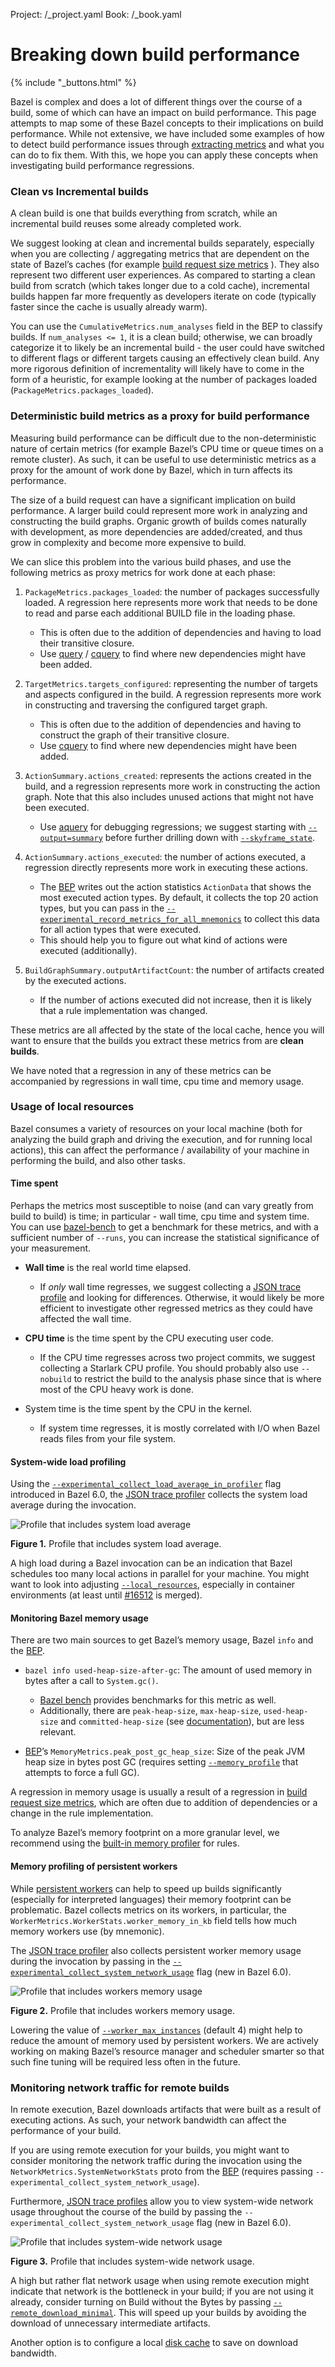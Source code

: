 Project: /_project.yaml
Book: /_book.yaml

# Breaking down build performance

{% include "_buttons.html" %}

Bazel is complex and does a lot of different things over the course of a build,
some of which can have an impact on build performance. This page attempts to map
some of these Bazel concepts to their implications on build performance. While
not extensive, we have included some examples of how to detect build performance
issues through [extracting metrics](/configure/build-performance-metrics)
and what you can do to fix them. With this, we hope you can apply these concepts
when investigating build performance regressions.

### Clean vs Incremental builds

A clean build is one that builds everything from scratch, while an incremental
build reuses some already completed work.

We suggest looking at clean and incremental builds separately, especially when
you are collecting / aggregating metrics that are dependent on the state of
Bazel’s caches (for example
[build request size metrics](#deterministic-build-metrics-as-a-proxy-for-build-performance)
). They also represent two different user experiences. As compared to starting
a clean build from scratch (which takes longer due to a cold cache), incremental
builds happen far more frequently as developers iterate on code (typically
faster since the cache is usually already warm).

You can use the `CumulativeMetrics.num_analyses` field in the BEP to classify
builds. If `num_analyses <= 1`, it is a clean build; otherwise, we can broadly
categorize it to likely be an incremental build - the user could have switched
to different flags or different targets causing an effectively clean build. Any
more rigorous definition of incrementality will likely have to come in the form
of a heuristic, for example looking at the number of packages loaded
(`PackageMetrics.packages_loaded`).

### Deterministic build metrics as a proxy for build performance

Measuring build performance can be difficult due to the non-deterministic nature
of certain metrics (for example Bazel’s CPU time or queue times on a remote
cluster). As such, it can be useful to use deterministic metrics as a proxy for
the amount of work done by Bazel, which in turn affects its performance.

The size of a build request can have a significant implication on build
performance. A larger build could represent more work in analyzing and
constructing the build graphs. Organic growth of builds comes naturally with
development, as more dependencies are added/created, and thus grow in complexity
and become more expensive to build.

We can slice this problem into the various build phases, and use the following
metrics as proxy metrics for work done at each phase:

1. `PackageMetrics.packages_loaded`: the number of packages successfully loaded.
  A regression here represents more work that needs to be done to read and parse
  each additional BUILD file in the loading phase.
   - This is often due to the addition of dependencies and having to load their
     transitive closure.
   - Use [query](/query/quickstart) / [cquery](/query/cquery) to find
     where new dependencies might have been added.

2. `TargetMetrics.targets_configured`: representing the number of targets and
  aspects configured in the build. A regression represents more work in
  constructing and traversing the configured target graph.
   - This is often due to the addition of dependencies and having to construct
     the graph of their transitive closure.
   - Use [cquery](/query/cquery) to find where new
     dependencies might have been added.

3. `ActionSummary.actions_created`: represents the actions created in the build,
  and a regression represents more work in constructing the action graph. Note
  that this also includes unused actions that might not have been executed.
   - Use [aquery](/query/aquery) for debugging regressions;
     we suggest starting with
     [`--output=summary`](/reference/command-line-reference#flag--output)
     before further drilling down with
     [`--skyframe_state`](/reference/command-line-reference#flag--skyframe_state).

4. `ActionSummary.actions_executed`: the number of actions executed, a
  regression directly represents more work in executing these actions.
   - The [BEP](/remote/bep) writes out the action statistics
     `ActionData` that shows the most executed action types. By default, it
     collects the top 20 action types, but you can pass in the
     [`--experimental_record_metrics_for_all_mnemonics`](/reference/command-line-reference#flag--experimental_record_metrics_for_all_mnemonics)
     to collect this data for all action types that were executed.
   - This should help you to figure out what kind of actions were executed
     (additionally).

5. `BuildGraphSummary.outputArtifactCount`: the number of artifacts created by
  the executed actions.
   - If the number of actions executed did not increase, then it is likely that
     a rule implementation was changed.


These metrics are all affected by the state of the local cache, hence you will
want to ensure that the builds you extract these metrics from are
**clean builds**.

We have noted that a regression in any of these metrics can be accompanied by
regressions in wall time, cpu time and memory usage.

### Usage of local resources

Bazel consumes a variety of resources on your local machine (both for analyzing
the build graph and driving the execution, and for running local actions), this
can affect the performance / availability of your machine in performing the
build, and also other tasks.

#### Time spent

Perhaps the metrics most susceptible to noise (and can vary greatly from build
to build) is time; in particular - wall time, cpu time and system time. You can
use [bazel-bench](https://github.com/bazelbuild/bazel-bench) to get
a benchmark for these metrics, and with a sufficient number of `--runs`, you can
increase the statistical significance of your measurement.

- **Wall time** is the real world time elapsed.
   - If _only_ wall time regresses, we suggest collecting a
     [JSON trace profile](/advanced/performance/json-trace-profile) and looking
     for differences. Otherwise, it would likely be more efficient to
     investigate other regressed metrics as they could have affected the wall
     time.

- **CPU time** is the time spent by the CPU executing user code.
   - If the CPU time regresses across two project commits, we suggest collecting
     a Starlark CPU profile. You should probably also use `--nobuild` to
     restrict the build to the analysis phase since that is where most of the
     CPU heavy work is done.

- System time is the time spent by the CPU in the kernel.
   - If system time regresses, it is mostly correlated with I/O when Bazel reads
     files from your file system.

#### System-wide load profiling

Using the
[`--experimental_collect_load_average_in_profiler`](https://github.com/bazelbuild/bazel/blob/6.0.0/src/main/java/com/google/devtools/build/lib/runtime/CommonCommandOptions.java#L306-L312)
flag introduced in Bazel 6.0, the
[JSON trace profiler](/advanced/performance/json-trace-profile) collects the
system load average during the invocation.

![Profile that includes system load average](/docs/images/json-trace-profile-system-load-average.png "Profile that includes system load average")

**Figure 1.** Profile that includes system load average.

A high load during a Bazel invocation can be an indication that Bazel schedules
too many local actions in parallel for your machine. You might want to look into
adjusting
[`--local_resources`](/reference/command-line-reference#flag--local_resources),
especially in container environments (at least until
[#16512](https://github.com/bazelbuild/bazel/pull/16512) is merged).


#### Monitoring Bazel memory usage

There are two main sources to get Bazel’s memory usage, Bazel `info` and the
[BEP](/remote/bep).

- `bazel info used-heap-size-after-gc`: The amount of used memory in bytes after
  a call to `System.gc()`.
   - [Bazel bench](https://github.com/bazelbuild/bazel-bench)
     provides benchmarks for this metric as well.
   - Additionally, there are `peak-heap-size`, `max-heap-size`, `used-heap-size`
     and `committed-heap-size` (see
     [documentation](/docs/user-manual#configuration-independent-data)), but are
     less relevant.

- [BEP](/remote/bep)’s
  `MemoryMetrics.peak_post_gc_heap_size`: Size of the peak JVM heap size in
  bytes post GC (requires setting
  [`--memory_profile`](/reference/command-line-reference#flag--memory_profile)
  that attempts to force a full GC).

A regression in memory usage is usually a result of a regression in
[build request size metrics](#deterministic_build_metrics_as_a_proxy_for_build_performance),
which are often due to addition of dependencies or a change in the rule
implementation.

To analyze Bazel’s memory footprint on a more granular level, we recommend using
the [built-in memory profiler](/rules/performance#memory-profiling)
for rules.

#### Memory profiling of persistent workers

While [persistent workers](/remote/persistent) can help to speed up builds
significantly (especially for interpreted languages) their memory footprint can
be problematic. Bazel collects metrics on its workers, in particular, the
`WorkerMetrics.WorkerStats.worker_memory_in_kb` field tells how much memory
workers use (by mnemonic).

The [JSON trace profiler](/advanced/performance/json-trace-profile) also
collects persistent worker memory usage during the invocation by passing in the
[`--experimental_collect_system_network_usage`](https://github.com/bazelbuild/bazel/blob/6.0.0/src/main/java/com/google/devtools/build/lib/runtime/CommonCommandOptions.java#L314-L320)
flag (new in Bazel 6.0).

![Profile that includes workers memory usage](/docs/images/json-trace-profile-workers-memory-usage.png "Profile that includes workers memory usage")

**Figure 2.** Profile that includes workers memory usage.

Lowering the value of
[`--worker_max_instances`](/reference/command-line-reference#flag--worker_max_instances)
(default 4) might help to reduce
the amount of memory used by persistent workers. We are actively working on
making Bazel’s resource manager and scheduler smarter so that such fine tuning
will be required less often in the future.

### Monitoring network traffic for remote builds

In remote execution, Bazel downloads artifacts that were built as a result of
executing actions. As such, your network bandwidth can affect the performance
of your build.

If you are using remote execution for your builds, you might want to consider
monitoring the network traffic during the invocation using the
`NetworkMetrics.SystemNetworkStats` proto from the [BEP](/remote/bep)
(requires passing `--experimental_collect_system_network_usage`).

Furthermore, [JSON trace profiles](/advanced/performance/json-trace-profile)
allow you to view system-wide network usage throughout the course of the build
by passing the `--experimental_collect_system_network_usage` flag (new in Bazel
6.0).

![Profile that includes system-wide network usage](/docs/images/json-trace-profile-network-usage.png "Profile that includes system-wide network usage")

**Figure 3.** Profile that includes system-wide network usage.

A high but rather flat network usage when using remote execution might indicate
that network is the bottleneck in your build; if you are not using it already,
consider turning on Build without the Bytes by passing
[`--remote_download_minimal`](/reference/command-line-reference#flag--remote_download_minimal).
This will speed up your builds by avoiding the download of unnecessary intermediate artifacts.

Another option is to configure a local
[disk cache](/reference/command-line-reference#flag--disk_cache) to save on
download bandwidth.
